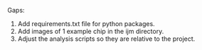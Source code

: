 Gaps:
1. Add requirements.txt file for python packages.
2. Add images of 1 example chip in the ijm directory.
3. Adjust the analysis scripts so they are relative to the project.
